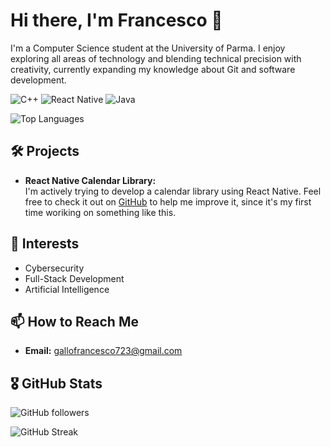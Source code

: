 # Hi there, I'm Francesco 👋

I'm a Computer Science student at the University of Parma. I enjoy exploring all areas of technology and blending technical precision with creativity, currently expanding my knowledge about Git and software development.


![C++](https://img.shields.io/badge/-C++-orange?style=flat&logo=c%2B%2B)
![React Native](https://img.shields.io/badge/-React%20Native-blue?style=flat&logo=react)
![Java](https://img.shields.io/badge/-Java-red?style=flat&logo=java)

 ![Top Languages](https://github-readme-stats.vercel.app/api/top-langs/?username=GalloFrancesco04&layout=compact)


## 🛠️ Projects

- **React Native Calendar Library:**  
  I'm actively trying to develop a calendar library using React Native. Feel free to check it out on [GitHub](https://github.com/GalloFrancesco04/ReactNativeCalendarEnhanced) to help me improve it, since it's my first time woriking on something like this.

## 🎯 Interests

- Cybersecurity  
- Full-Stack Development  
- Artificial Intelligence

## 📫 How to Reach Me

- **Email:** [gallofrancesco723@gmail.com](mailto:gallofrancesco723@gmail.com)

## 🎖️ GitHub Stats

<!-- GitHub followers badge -->
![GitHub followers](https://img.shields.io/github/followers/GalloFrancesco04?label=Followers&style=social)

![GitHub Streak](https://github-readme-streak-stats.herokuapp.com/?user=GalloFrancesco04&theme=dark)

